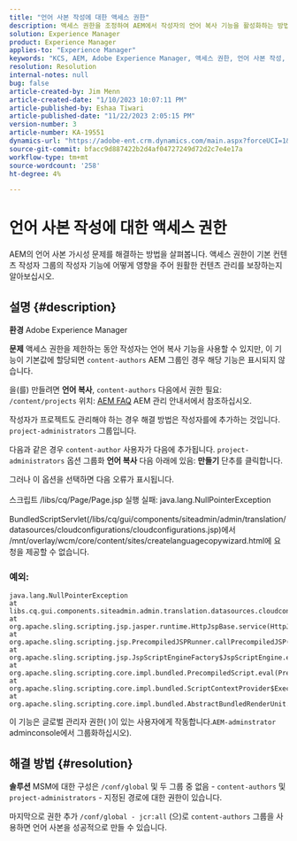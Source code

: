 ```yaml
---
title: "언어 사본 작성에 대한 액세스 권한"
description: 액세스 권한을 조정하여 AEM에서 작성자의 언어 복사 기능을 활성화하는 방법을 알아봅니다.
solution: Experience Manager
product: Experience Manager
applies-to: "Experience Manager"
keywords: "KCS, AEM, Adobe Experience Manager, 액세스 권한, 언어 사본 작성, 문제 해결"
resolution: Resolution
internal-notes: null
bug: false
article-created-by: Jim Menn
article-created-date: "1/10/2023 10:07:11 PM"
article-published-by: Eshaa Tiwari
article-published-date: "11/22/2023 2:05:15 PM"
version-number: 3
article-number: KA-19551
dynamics-url: "https://adobe-ent.crm.dynamics.com/main.aspx?forceUCI=1&pagetype=entityrecord&etn=knowledgearticle&id=ded6421c-3391-ed11-aad1-6045bd006b4b"
source-git-commit: bfacc9d887422b2d4af04727249d72d2c7e4e17a
workflow-type: tm+mt
source-wordcount: '258'
ht-degree: 4%

---
```


# 언어 사본 작성에 대한 액세스 권한


AEM의 언어 사본 가시성 문제를 해결하는 방법을 살펴봅니다. 액세스 권한이 기본 컨텐츠 작성자 그룹의 작성자 기능에 어떻게 영향을 주어 원활한 컨텐츠 관리를 보장하는지 알아보십시오.

## 설명 {#description}


<b>환경</b>
Adobe Experience Manager

<b>문제</b>
액세스 권한을 제한하는 동안 작성자는 언어 복사 기능을 사용할 수 있지만, 이 기능이 기본값에 할당되면 `content-authors` AEM 그룹인 경우 해당 기능은 표시되지 않습니다.

을(를) 만들려면 <b>언어 복사</b>, `content-authors` 다음에서 권한 필요: `/content/projects` 위치: [AEM FAQ](https://experienceleague.adobe.com/docs/experience-manager-65/administering/introduction/aem-faqs.html?lang=ko) AEM 관리 안내서에서 참조하십시오.

작성자가 프로젝트도 관리해야 하는 경우 해결 방법은 작성자를에 추가하는 것입니다. `project-administrators` 그룹입니다.

다음과 같은 경우 `content-author` 사용자가 다음에 추가됩니다. `project-administrators` 옵션 그룹화 <b>언어 복사</b> 다음 아래에 있음: <b>만들기</b> 단추를 클릭합니다.

그러나 이 옵션을 선택하면 다음 오류가 표시됩니다.
<br><br>스크립트 /libs/cq/Page/Page.jsp 실행 실패: java.lang.NullPointerException<br><br>
BundledScriptServlet(/libs/cq/gui/components/siteadmin/admin/translation/datasources/cloudconfigurations/cloudconfigurations.jsp)에서 /mnt/overlay/wcm/core/content/sites/createlanguagecopywizard.html에 요청을 제공할 수 없습니다.

### 예외:


```
java.lang.NullPointerException
at libs.cq.gui.components.siteadmin.admin.translation.datasources.cloudconfigurations.cloudconfigurations__002e__jsp._jspService(cloudconfigurations__002e__jsp.java:183)
at org.apache.sling.scripting.jsp.jasper.runtime.HttpJspBase.service(HttpJspBase.java:70)
at org.apache.sling.scripting.jsp.PrecompiledJSPRunner.callPrecompiledJSP(PrecompiledJSPRunner.java:72)
at org.apache.sling.scripting.jsp.JspScriptEngineFactory$JspScriptEngine.eval(JspScriptEngineFactory.java:583)
at org.apache.sling.scripting.core.impl.bundled.PrecompiledScript.eval(PrecompiledScript.java:56)
at org.apache.sling.scripting.core.impl.bundled.ScriptContextProvider$ExecutableContext.eval(ScriptContextProvider.java:170)
at org.apache.sling.scripting.core.impl.bundled.AbstractBundledRenderUnit.eval(AbstractBundledRenderUnit.java:135)
```


이 기능은 글로벌 관리자 권한( )이 있는 사용자에게 작동합니다.`AEM-adminstrator` adminconsole에서 그룹화하십시오).


## 해결 방법 {#resolution}


<b>솔루션</b>
MSM에 대한 구성은 `/conf/global` 및 두 그룹 중 없음 - `content-authors` 및 `project-administrators` - 지정된 경로에 대한 권한이 있습니다.

마지막으로 권한 추가 `/conf/global - jcr:all` (으)로 `content-authors` 그룹을 사용하면 언어 사본을 성공적으로 만들 수 있습니다.
